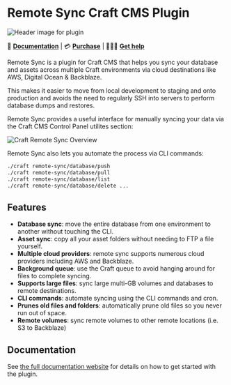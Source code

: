 # Remote Sync Craft CMS Plugin

![Header image for plugin](https://craft-plugins-cdn.timmyomahony.com/website/remote-sync/remote-sync-plugin-header.png)

📓 [**Documentation**](https://craft-plugins.timmyomahony.com/remote-sync?utm_source=github) | 💳 [**Purchase**](https://plugins.craftcms.com/remote-sync?craft4) | 🤷🏻‍♂️ [**Get help**](https://craft-plugins.timmyomahony.com/remote-sync/docs/get-help)

Remote Sync is a plugin for Craft CMS that helps you sync your database and assets across multiple Craft environments via cloud destinations like AWS, Digital Ocean & Backblaze.

This makes it easier to move from local development to staging and onto production and avoids the need to regularly SSH into servers to perform database dumps and restores.

Remote Sync provides a useful interface for manually syncing your data via the Craft CMS Control Panel utilites section:

![Craft Remote Sync Overview](https://craft-plugins-cdn.timmyomahony.com/website/remote-sync/CleanShot%202023-10-27%20at%2012.48.57@2x.png)

Remote Sync also lets you automate the process via CLI commands:

```sh
./craft remote-sync/database/push
./craft remote-sync/database/pull
./craft remote-sync/database/list
./craft remote-sync/database/delete ...
```

## Features

- **Database sync**: move the entire database from one environment to another without touching the CLI.
- **Asset sync**: copy all your asset folders without needing to FTP a file yourself.
- **Multiple cloud providers**: remote sync supports numerous cloud providers including AWS and Backblaze.
- **Background queue**: use the Craft queue to avoid hanging around for files to complete syncing.
- **Supports large files**: sync large multi-GB volumes and databases to remote destinations.
- **CLI commands**: automate syncing using the CLI commands and cron.
- **Prunes old files and folders**: automatically prune old files so you never run out of space.
- **Remote volumes**: sync remote volumes to other remote locations (i.e. S3 to Backblaze)

## Documentation

See [the full documentation website](https://craft-plugins.timmyomahony.com/remote-sync) for details on how to get started with the plugin.
